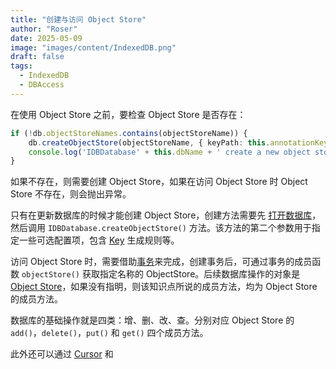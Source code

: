 ```yaml
---
title: "创建与访问 Object Store"
author: "Roser"
date: 2025-05-09
image: "images/content/IndexedDB.png"
draft: false
tags:
  - IndexedDB
  - DBAccess
---
```

在使用 Object Store 之前，要检查 Object Store 是否存在：

```typescript
if (!db.objectStoreNames.contains(objectStoreName)) {
    db.createObjectStore(objectStoreName, { keyPath: this.annotationKeyPath });
    console.log('IDBDatabase' + this.dbName + ' create a new object store.');
}
```

如果不存在，则需要创建 Object Store，如果在访问 Object Store 时 Object Store 不存在，则会抛出异常。

只有在更新数据库的时候才能创建 Object Store，创建方法需要先 [打开数据库](../创建与打开数据库)，然后调用 `IDBDatabase.createObjectStore()` 方法。该方法的第二个参数用于指定一些可选配置项，包含 [Key](../数据库结构) 生成规则等。

访问 Object Store 时，需要借助[事务](../创建与使用事务)来完成，创建事务后，可通过事务的成员函数 `objectStore()` 获取指定名称的 ObjectStore。后续数据库操作的对象是 [Object Store](../数据库结构)，如果没有指明，则该知识点所说的成员方法，均为 Object Store 的成员方法。

数据库的基础操作就是四类：增、删、改、查。分别对应 Object Store 的 `add()`，`delete()`，`put()` 和 `get()` 四个成员方法。

此外还可以通过 [Cursor](../Cursor) 和 